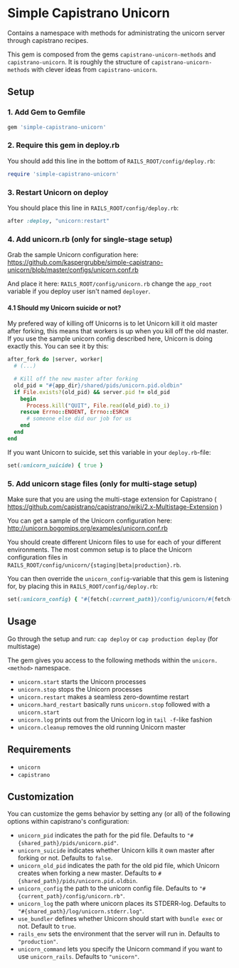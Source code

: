 # Simple Capistrano Unicorn

Contains a namespace with methods for administrating the unicorn server through capistrano recipes.

This gem is composed from the gems `capistrano-unicorn-methods` and `capistrano-unicorn`. It is roughly the structure of `capistrano-unicorn-methods` with clever ideas from `capistrano-unicorn`.

## Setup

### 1. Add Gem to Gemfile

```ruby
gem 'simple-capistrano-unicorn'
```

### 2. Require this gem in deploy.rb

You should add this line in the bottom of `RAILS_ROOT/config/deploy.rb`:

```ruby
require 'simple-capistrano-unicorn'
```

### 3. Restart Unicorn on deploy

You should place this line in `RAILS_ROOT/config/deploy.rb`:

```ruby
after :deploy, "unicorn:restart"
```

### 4. Add unicorn.rb (only for single-stage setup)

Grab the sample Unicorn configuration here: https://github.com/kaspergrubbe/simple-capistrano-unicorn/blob/master/configs/unicorn.conf.rb

And place it here: `RAILS_ROOT/config/unicorn.rb` change the `app_root` variable if you deploy user isn't named `deployer`.

#### 4.1 Should my Unicorn suicide or not?

My prefered way of killing off Unicorns is to let Unicorn kill it old master after forking, this means that workers is up when you kill off the old master. If you use the sample unicorn config described here, Unicorn is doing exactly this. You can see it by this:

```ruby
after_fork do |server, worker|
  # (...)

  # Kill off the new master after forking
  old_pid = "#{app_dir}/shared/pids/unicorn.pid.oldbin"
  if File.exists?(old_pid) && server.pid != old_pid
    begin
      Process.kill("QUIT", File.read(old_pid).to_i)
    rescue Errno::ENOENT, Errno::ESRCH
      # someone else did our job for us
    end
  end
end
```

If you want Unicorn to suicide, set this variable in your `deploy.rb`-file:

```ruby
set(:unicorn_suicide) { true }
```

### 5. Add unicorn stage files (only for multi-stage setup)

Make sure that you are using the multi-stage extension for Capistrano ( https://github.com/capistrano/capistrano/wiki/2.x-Multistage-Extension )

You can get a sample of the Unicorn configuration here: http://unicorn.bogomips.org/examples/unicorn.conf.rb

You should create different Unicorn files to use for each of your different environments. The most common setup is to place the Unicorn configuration files in `RAILS_ROOT/config/unicorn/{staging|beta|production}.rb`.

You can then override the `unicorn_config`-variable that this gem is listening for, by placing this in `RAILS_ROOT/config/deploy.rb`:

```ruby
set(:unicorn_config) { "#{fetch(:current_path)}/config/unicorn/#{fetch(:stage)}.rb" }
```

## Usage

Go through the setup and run: `cap deploy` or `cap production deploy` (for multistage)

The gem gives you access to the following methods within the `unicorn.<method>` namespace.

* `unicorn.start` starts the Unicorn processes
* `unicorn.stop` stops the Unicorn processes
* `unicorn.restart` makes a seamless zero-downtime restart
* `unicorn.hard_restart` basically runs `unicorn.stop` followed with a `unicorn.start` 
* `unicorn.log` prints out from the Unicorn log in `tail -f`-like fashion
* `unicorn.cleanup` removes the old running Unicorn master

## Requirements

* `unicorn`
* `capistrano`

## Customization

You can customize the gems behavior by setting any (or all) of the following options within capistrano's configuration:

* `unicorn_pid` indicates the path for the pid file. Defaults to `"#{shared_path}/pids/unicorn.pid"`.
* `unicorn_suicide` indicates whether Unicorn kills it own master after forking or not. Defaults to `false`.
* `unicorn_old_pid` indicates the path for the old pid file, which Unicorn creates when forking a new master. Defaults to `#{shared_path}/pids/unicorn.pid.oldbin`.
* `unicorn_config` the path to the unicorn config file. Defaults to `"#{current_path}/config/unicorn.rb"`.
* `unicorn_log` the path where unicorn places its STDERR-log. Defaults to `"#{shared_path}/log/unicorn.stderr.log"`.
* `use_bundler` defines whether Unicorn should start with `bundle exec` or not. Default to `true`.
* `rails_env` sets the environment that the server will run in. Defaults to `"production"`.
* `unicorn_command` lets you specify the Unicorn command if you want to use `unicorn_rails`. Defaults to `"unicorn"`.